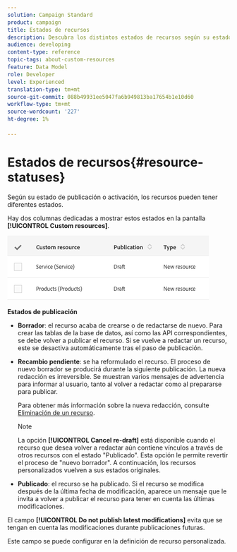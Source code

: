```yaml
---
solution: Campaign Standard
product: campaign
title: Estados de recursos
description: Descubra los distintos estados de recursos según su estado de publicación.
audience: developing
content-type: reference
topic-tags: about-custom-resources
feature: Data Model
role: Developer
level: Experienced
translation-type: tm+mt
source-git-commit: 088b49931ee5047fa6b949813ba17654b1e10d60
workflow-type: tm+mt
source-wordcount: '227'
ht-degree: 1%

---
```



# Estados de recursos{#resource-statuses}

Según su estado de publicación o activación, los recursos pueden tener diferentes estados.

Hay dos columnas dedicadas a mostrar estos estados en la pantalla **[!UICONTROL Custom resources]**.

![](assets/schema_colonne_1.png)

**Estados de publicación**

* **Borrador**: el recurso acaba de crearse o de redactarse de nuevo. Para crear las tablas de la base de datos, así como las API correspondientes, se debe volver a publicar el recurso. Si se vuelve a redactar un recurso, este se desactiva automáticamente tras el paso de publicación.
* **Recambio pendiente**: se ha reformulado el recurso. El proceso de nuevo borrador se producirá durante la siguiente publicación. La nueva redacción es irreversible. Se muestran varios mensajes de advertencia para informar al usuario, tanto al volver a redactar como al prepararse para publicar.

   Para obtener más información sobre la nueva redacción, consulte [Eliminación de un recurso](../../developing/using/deleting-a-resource.md).

   >[!NOTE]
   >
   >La opción **[!UICONTROL Cancel re-draft]** está disponible cuando el recurso que desea volver a redactar aún contiene vínculos a través de otros recursos con el estado &quot;Publicado&quot;. Esta opción le permite revertir el proceso de &quot;nuevo borrador&quot;. A continuación, los recursos personalizados vuelven a sus estados originales.

* **Publicado**: el recurso se ha publicado. Si el recurso se modifica después de la última fecha de modificación, aparece un mensaje que le invita a volver a publicar el recurso para tener en cuenta las últimas modificaciones.

El campo **[!UICONTROL Do not publish latest modifications]** evita que se tengan en cuenta las modificaciones durante publicaciones futuras.

Este campo se puede configurar en la definición de recurso personalizada.
